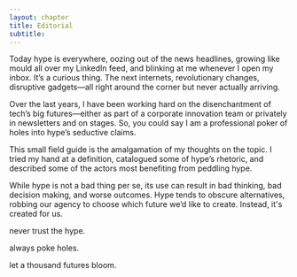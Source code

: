 ```yaml
---
layout: chapter
title: Editorial
subtitle:
---
```


Today hype is everywhere, oozing out of the news headlines, growing like mould all over my LinkedIn feed, and blinking at me whenever I open my inbox. It’s a curious thing. The next internets, revolutionary changes, disruptive gadgets—all right around the corner but never actually arriving.

Over the last years, I have been working hard on the disenchantment of tech’s big futures—either as part of a corporate innovation team or privately in newsletters and on stages. So, you could say I am a professional poker of holes into hype’s seductive claims.

This small field guide is the amalgamation of my thoughts on the topic. I tried my hand at a definition, catalogued some of hype’s rhetoric, and described some of the actors most benefiting from peddling hype.

While hype is not a bad thing per se, its use can result in bad thinking, bad decision making, and worse outcomes. Hype tends to obscure alternatives, robbing our agency to choose which future we’d like to create. Instead, it's created for us.

<p class="small-caps tc mt5">never trust the hype.</p>

<p class="small-caps tc">always poke holes.</p>

<p class="small-caps tc">let a thousand futures bloom.</p>
